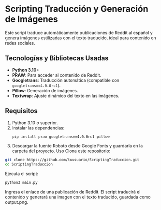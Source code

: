 # Scripting Traducción y Generación de Imágenes

Este script traduce automáticamente publicaciones de Reddit al español y genera imágenes estilizadas con el texto traducido, ideal para contenido en redes sociales.

## Tecnologías y Bibliotecas Usadas

- **Python 3.10+**
- **PRAW**: Para acceder al contenido de Reddit.
- **Googletrans**: Traducción automática (compatible con `googletrans==4.0.0rc1`).
- **Pillow**: Generación de imágenes.
- **Textwrap**: Ajuste dinámico del texto en las imágenes.

## Requisitos

1. Python 3.10 o superior.
2. Instalar las dependencias:
   ```bash
   pip install praw googletrans==4.0.0rc1 pillow
3. Descargar la fuente Roboto desde Google Fonts y guardarla en la carpeta del proyecto.
Uso
Clona este repositorio:

```bash
git clone https://github.com/tuusuario/ScriptingTraduccion.git
cd ScriptingTraduccion
```
Ejecuta el script:
```bash
python3 main.py
```
Ingresa el enlace de una publicación de Reddit.
El script traducirá el contenido y generará una imagen con el texto traducido, guardada como output.png.

